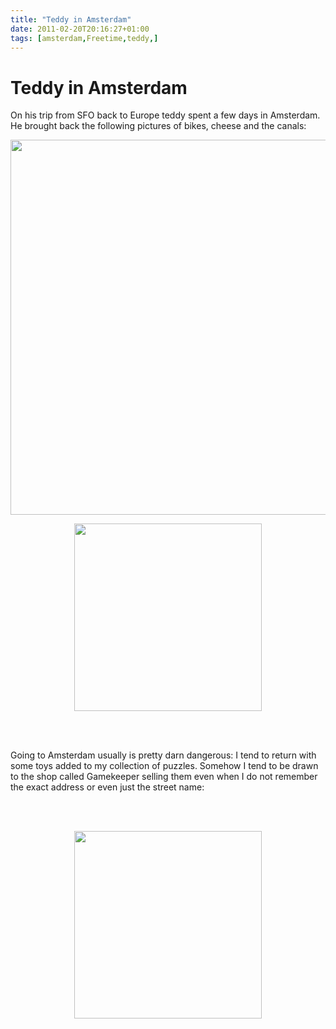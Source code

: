 ```yaml
---
title: "Teddy in Amsterdam"
date: 2011-02-20T20:16:27+01:00
tags: [amsterdam,Freetime,teddy,]
---
```


# Teddy in Amsterdam


<p>On his trip from SFO back to Europe teddy spent a few days in Amsterdam. He brought back the following pictures of 
bikes, cheese and the canals: </p><p> <img src="http://isabel-drost.de/Bilder/wordpress/amsterdam_2011_1.png" 
width="600" /></p><p style="text-align:center"><img src="http://isabel-drost.de/Bilder/wordpress/amsterdam_2011_3.png" 
width="300" style="text-align:center"/></p><br><br><p> Going to Amsterdam usually is pretty darn dangerous: I tend to 
return with some toys added to my collection of puzzles. Somehow I tend to be drawn to the shop called Gamekeeper 
selling them even when I do not remember the exact address or even just the street name: </p><br><br><p 
style="text-align:center"><img src="http://isabel-drost.de/Bilder/wordpress/amsterdam_2011_2.png" width="300"  
style="text-align:center"/></p>

